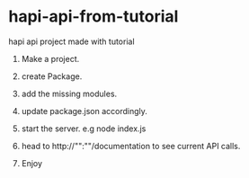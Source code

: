 # hapi-api-from-tutorial
hapi api project made with tutorial


1. Make a project.
2. create Package.
3. add the missing modules.
4. update package.json accordingly.

5. start the server. e.g node index.js 

6. head to http://"<yourserverpath>":"<port>"/documentation to see current API calls.


7. Enjoy 
